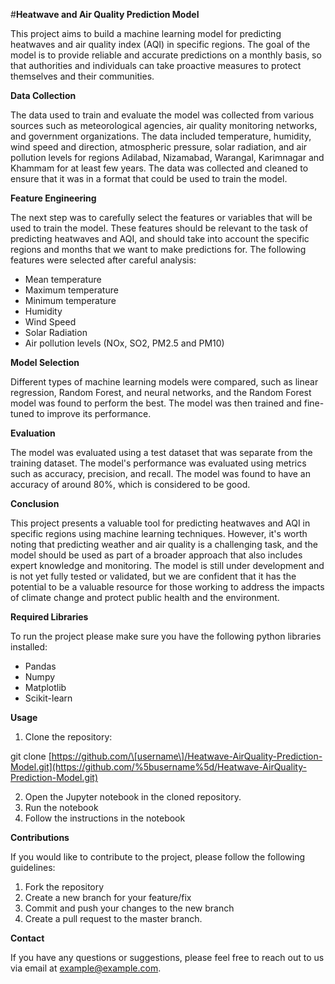 #**Heatwave and Air Quality Prediction Model**

This project aims to build a machine learning model for predicting heatwaves and air quality index (AQI) in specific regions. The goal of the model is to provide reliable and accurate predictions on a monthly basis, so that authorities and individuals can take proactive measures to protect themselves and their communities.

**Data Collection**

The data used to train and evaluate the model was collected from various sources such as meteorological agencies, air quality monitoring networks, and government organizations. The data included temperature, humidity, wind speed and direction, atmospheric pressure, solar radiation, and air pollution levels for regions Adilabad, Nizamabad, Warangal, Karimnagar and Khammam for at least few years. The data was collected and cleaned to ensure that it was in a format that could be used to train the model.

**Feature Engineering**

The next step was to carefully select the features or variables that will be used to train the model. These features should be relevant to the task of predicting heatwaves and AQI, and should take into account the specific regions and months that we want to make predictions for. The following features were selected after careful analysis:

- Mean temperature
- Maximum temperature
- Minimum temperature
- Humidity
- Wind Speed
- Solar Radiation
- Air pollution levels (NOx, SO2, PM2.5 and PM10)

**Model Selection**

Different types of machine learning models were compared, such as linear regression, Random Forest, and neural networks, and the Random Forest model was found to perform the best. The model was then trained and fine-tuned to improve its performance.

**Evaluation**

The model was evaluated using a test dataset that was separate from the training dataset. The model's performance was evaluated using metrics such as accuracy, precision, and recall. The model was found to have an accuracy of around 80%, which is considered to be good.

**Conclusion**

This project presents a valuable tool for predicting heatwaves and AQI in specific regions using machine learning techniques. However, it's worth noting that predicting weather and air quality is a challenging task, and the model should be used as part of a broader approach that also includes expert knowledge and monitoring. The model is still under development and is not yet fully tested or validated, but we are confident that it has the potential to be a valuable resource for those working to address the impacts of climate change and protect public health and the environment.

**Required Libraries**

To run the project please make sure you have the following python libraries installed:

- Pandas
- Numpy
- Matplotlib
- Scikit-learn

**Usage**

1. Clone the repository:

git clone [https://github.com/\[username\]/Heatwave-AirQuality-Prediction-Model.git](https://github.com/%5busername%5d/Heatwave-AirQuality-Prediction-Model.git) 

2. Open the Jupyter notebook in the cloned repository.
2. Run the notebook
2. Follow the instructions in the notebook

**Contributions**

If you would like to contribute to the project, please follow the following guidelines:

1. Fork the repository
1. Create a new branch for your feature/fix
1. Commit and push your changes to the new branch
1. Create a pull request to the master branch.

**Contact**

If you have any questions or suggestions, please feel free to reach out to us via email at <example@example.com>.

